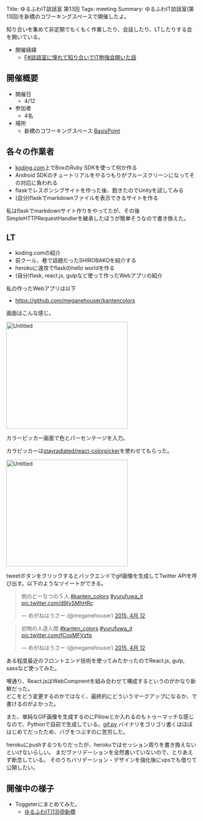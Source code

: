 Title: ゆるふわIT談話室 第13回
Tags: meeting
Summary: ゆるふわIT談話室(第13回)を新橋のコワーキングスペースで開催したよ。

知り合いを集めて非定期でもくもく作業したり、会話したり、LTしたりする会を開いている。

* 開催経緯
	+ [F#談話室に憧れて知り合いでIT勉強会開いた話](http://meganehouser.hatenablog.com/entry/2013/06/30/154523) 

## 開催概要
* 開催日
	+ 4/12
* 参加者
	+ 4名
* 場所
	+ 新橋のコワーキングスペース [BasisPoint](http://basispoint.tokyo/)

## 各々の作業者
* [koding.com](https://koding.com)上でBoxのRuby SDKを使って何か作る
* Android SDKのチュートリアルをやるつもりがブルースクリーンになってその対応に負われる
* flaskでレスポンシブサイトを作った後、飽きたのでUnityを試してみる
* (自分)flaskでmarkdownファイルを表示できるサイトを作る

私はflaskでmarkdownサイト作りをやってたが、その後SimpleHTTPRequestHandlerを継承したほうが簡単そうなので書き換えた。

## LT
* koding.comの紹介
* 前クール、巷で話題だったSHIROBAKOを紹介する
* herokuに速攻でflaskのhello worldを作る
* (自分)flask, react.js, gulpなど使って作ったWebアプリの紹介

私の作ったWebアプリは以下

* https://github.com/meganehouser/kantencolors

画面はこんな感じ。

<a href="https://www.flickr.com/photos/125573348@N07/17186497045" title="Untitled by megane houser, on Flickr"><img src="https://farm6.staticflickr.com/5469/17186497045_5e3f09fbfc_n.jpg" width="320" height="282" alt="Untitled"></a>

カラーピッカー画面で色とパーセンテージを入力。

カラピッカーは[stayradiated/react-colorpicker](https://github.com/stayradiated/react-colorpicker)を使わせてもらった。


<a href="https://www.flickr.com/photos/125573348@N07/17185969911" title="Untitled by megane houser, on Flickr"><img src="https://farm8.staticflickr.com/7608/17185969911_19235f265a_n.jpg" width="320" height="282" alt="Untitled"></a>

tweetボタンをクリックするとバックエンドでgif画像を生成してTwitter APIを呼び出す。以下のようなツイートができる。

<blockquote width="400" class="twitter-tweet" lang="ja"><p>例のどーなつの５人 <a href="https://twitter.com/hashtag/kanten_colors?src=hash">#kanten_colors</a> <a href="https://twitter.com/hashtag/yurufuwa_it?src=hash">#yurufuwa_it</a> <a href="http://t.co/d9IySMhHRc">pic.twitter.com/d9IySMhHRc</a></p>&mdash; めがねはうさー (@meganehouser) <a href="https://twitter.com/meganehouser/status/587152035515990016">2015, 4月 12</a></blockquote>
<script async src="//platform.twitter.com/widgets.js" charset="utf-8"></script>

<blockquote width="400" class="twitter-tweet" lang="ja"><p>初物の人造人間 <a href="https://twitter.com/hashtag/kanten_colors?src=hash">#kanten_colors</a> <a href="https://twitter.com/hashtag/yurufuwa_it?src=hash">#yurufuwa_it</a> <a href="http://t.co/fCoxMFVzfq">pic.twitter.com/fCoxMFVzfq</a></p>&mdash; めがねはうさー (@meganehouser) <a href="https://twitter.com/meganehouser/status/587153681788710913">2015, 4月 12</a></blockquote>
<script async src="//platform.twitter.com/widgets.js" charset="utf-8"></script>

ある程度最近のフロントエンド技術を使ってみたかったのでReact.js, gulp, sassなど使ってみた。

噂通り、React.jsはWebCompnentを組み合わせて構成するというのがかなり新鮮だった。<br />
どこをどう変更するのかではなく、最終的にどういうマークアップになるか、で書けるのがよかった。

また、単純なGIF画像を生成するのにPillowとか入れるのもトゥーマッチな感じなので、Pythonで自前で生成している。[gif.py](https://github.com/meganehouser/kantencolors/blob/master/project/gif.py)
バイナリをゴリゴリ書くはほぼはじめてだったため、バグをつぶすのに苦労した。

herokuにpushするつもりだったが、herokuではセッション周りを書き換えないといけないらしい。
まだヴァリデーションを全然書いていないので、とりあえず断念している。
そのうちバリデーション・デザインを強化後にvpsでも借りて公開したい。

## 開催中の様子
* Toggeterにまとめてみた。
   + [ゆるふわIT(13)@新橋](http://togetter.com/li/808537)
